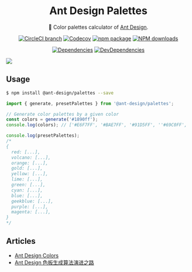 <h1 align="center">Ant Design Palettes</h1>

<div align="center">

:art: Color palettes calculator of [Ant Design](https://ant.design/docs/spec/colors).

[![CircleCI branch](https://img.shields.io/circleci/project/github/ant-design/ant-design-palettes/master.svg?style=flat-square)](https://circleci.com/gh/ant-design/ant-design-palettes)
[![Codecov](https://img.shields.io/codecov/c/github/ant-design/ant-design-palettes/master.svg?style=flat-square)](https://codecov.io/gh/ant-design/ant-design-palettes/branch/master)
[![npm package](https://img.shields.io/npm/v/@ant-design/palettes.svg?style=flat-square)](https://www.npmjs.org/package/@ant-design/palettes)
[![NPM downloads](http://img.shields.io/npm/dm/@ant-design/palettes.svg?style=flat-square)](http://npmjs.com/@ant-design/palettes)

[![Dependencies](https://img.shields.io/david/ant-design/ant-design-palettes.svg?style=flat-square)](https://david-dm.org/ant-design/ant-design-palettes)
[![DevDependencies](https://img.shields.io/david/dev/ant-design/ant-design-palettes.svg?style=flat-square)](https://david-dm.org/ant-design/ant-design-palettes?type=dev)
</div>

![](https://gw.alipayobjects.com/zos/rmsportal/cYDwIQtKOZRavAqKqfNq.png)

## Usage

```bash
$ npm install @ant-design/palettes --save
```

```js
import { generate, presetPalettes } from '@ant-design/palettes';

// Generate color palettes by a given color
const colors = generate('#1890ff');
console.log(colors); // ['#E6F7FF', '#BAE7FF', '#91D5FF', ''#69C0FF', '#40A9FF', '#1890FF', '#096DD9', '#0050B3', '#003A8C', '#002766']

console.log(presetPalettes);
/*
{
  red: [...],
  volcano: [...],
  orange: [...],
  gold: [...],
  yellow: [...],
  lime: [...],
  green: [...],
  cyan: [...],
  blue: [...],
  geekblue: [...],
  purple: [...],
  magenta: [...],
}
*/
```

## Articles

- [Ant Design Colors](https://ant.design/docs/spec/colors)
- [Ant Design 色板生成算法演进之路](https://zhuanlan.zhihu.com/p/32422584)
